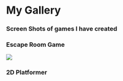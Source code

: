

# My Gallery

### Screen Shots of games I have created
<h3> Escape Room Game</h3>
<img src="file:///C:/Users/matts/AppData/Local/Temp/Temp1_Capture.zip/Capture.webp">
<h3>2D Platformer</h3>





